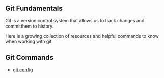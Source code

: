 ## Git Fundamentals

Git is a version control system that allows us to track changes and committhem to history.

Here is a growing collection of resources and helpful commands to know when working with git.

## Git Commands
- [git config](./commands/Config.md)